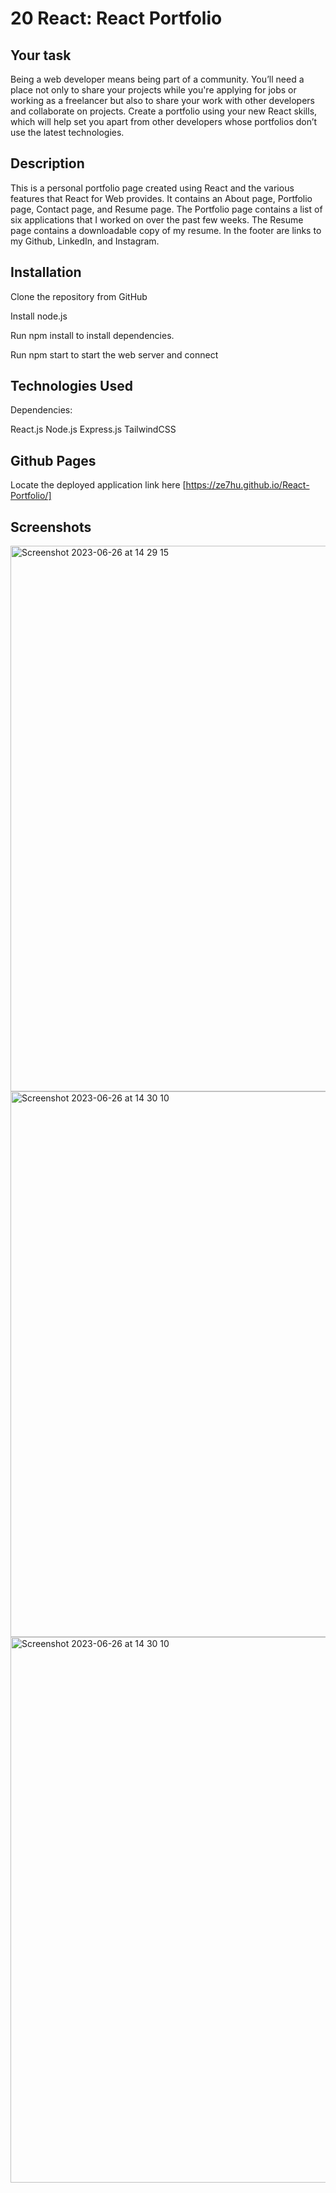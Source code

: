 # 20 React: React Portfolio

## Your task 

Being a web developer means being part of a community. You’ll need a place not only to share your projects while you're applying for jobs or working as a freelancer but also to share your work with other developers and collaborate on projects.
Create a portfolio using your new React skills, which will help set you apart from other developers whose portfolios don’t use the latest technologies.


## Description 

This is a personal portfolio page created using React and the various features that React for Web provides. It contains an About page, Portfolio page, Contact page, and Resume page. The Portfolio page contains a list of six applications that I worked on over the past few weeks. The Resume page contains a downloadable copy of my resume. In the footer are links to my Github, LinkedIn, and Instagram.



## Installation

Clone the repository from GitHub

Install node.js

Run npm install to install dependencies.

Run npm start to start the web server and connect


## Technologies Used

Dependencies:

React.js
Node.js
Express.js
TailwindCSS

## Github Pages

Locate the deployed application link here [https://ze7hu.github.io/React-Portfolio/]


## Screenshots

<img width="873" alt="Screenshot 2023-06-26 at 14 29 15" src="https://github.com/Ze7Hu/React-Portfolio/assets/123417090/d91b74d8-e3ea-4e07-a3ae-c57099a4237d">

<img width="873" alt="Screenshot 2023-06-26 at 14 30 10" src="https://github.com/Ze7Hu/React-Portfolio/assets/123417090/82df7fe6-2a8b-476a-8898-fb29e5877c21">


<img width="873" alt="Screenshot 2023-06-26 at 14 30 10" src="https://github.com/Ze7Hu/React-Portfolio/assets/123417090/9d4718c1-4f1e-4817-ad21-e48602431046">





